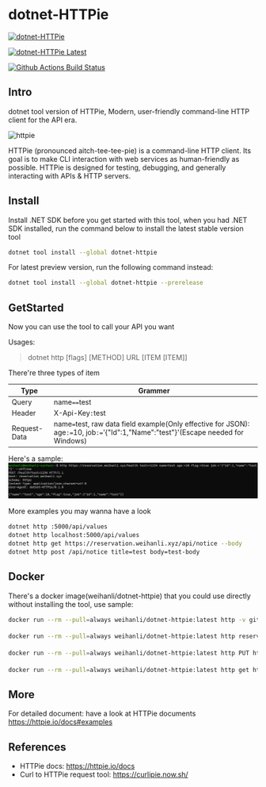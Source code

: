# dotnet-HTTPie

[![dotnet-HTTPie](https://img.shields.io/nuget/v/dotnet-HTTPie)](https://www.nuget.org/packages/dotnet-HTTPie/)

[![dotnet-HTTPie Latest](https://img.shields.io/nuget/vpre/dotnet-HTTPie)](https://www.nuget.org/packages/dotnet-HTTPie/absoluteLatest)

[![Github Actions Build Status](https://github.com/WeihanLi/dotnet-HTTPie/workflows/default/badge.svg?branch=dev)](https://github.com/WeihanLi/dotnet-HTTPie/actions?query=workflow%default+branch%3Adev)

## Intro

dotnet tool version of HTTPie, Modern, user-friendly command-line HTTP client for the API era.

![httpie](https://raw.githubusercontent.com/httpie/httpie/master/docs/httpie-animation.gif)

HTTPie (pronounced aitch-tee-tee-pie) is a command-line HTTP client. Its goal is to make CLI interaction with web services as human-friendly as possible. HTTPie is designed for testing, debugging, and generally interacting with APIs & HTTP servers.

## Install

Install .NET SDK before you get started with this tool, when you had .NET SDK installed, run the command below to install the latest stable version tool

``` bash
dotnet tool install --global dotnet-httpie
```

For latest preview version, run the following command instead:

``` bash
dotnet tool install --global dotnet-httpie --prerelease
```

## GetStarted

Now you can use the tool to call your API you want

Usages:

> dotnet http [flags] [METHOD] URL [ITEM [ITEM]]

There're three types of item

Type | Grammer
-----|-------
Query| name`==`test
Header| X-Api-Key`:`test
Request-Data | name`=`test, raw data field example(Only effective for JSON): age`:=`10, job`:=`'{"Id":1,"Name":"test"}'(Escape needed for Windows)

Here's a sample: ![sample](./images/sample.png)


More examples you may wanna have a look

``` bash
dotnet http :5000/api/values
dotnet http localhost:5000/api/values
dotnet http get https://reservation.weihanli.xyz/api/notice --body
dotnet http post /api/notice title=test body=test-body
```


## Docker

There's a docker image(weihanli/dotnet-httpie) that you could use directly without installing the tool, use sample:

``` bash
docker run --rm --pull=always weihanli/dotnet-httpie:latest http -v github.com

docker run --rm --pull=always weihanli/dotnet-httpie:latest http reservation.weihanli.xyz/health job:='{"id":1,"name":"tester"}' --offline

docker run --rm --pull=always weihanli/dotnet-httpie:latest http PUT httpbin.org hello=world

docker run --rm --pull=always weihanli/dotnet-httpie:latest http get httpbin.org/status/400
```

## More

For detailed document: have a look at HTTPie documents <https://httpie.io/docs#examples>

## References

- HTTPie docs: <https://httpie.io/docs>
- Curl to HTTPie request tool: <https://curlipie.now.sh/>
